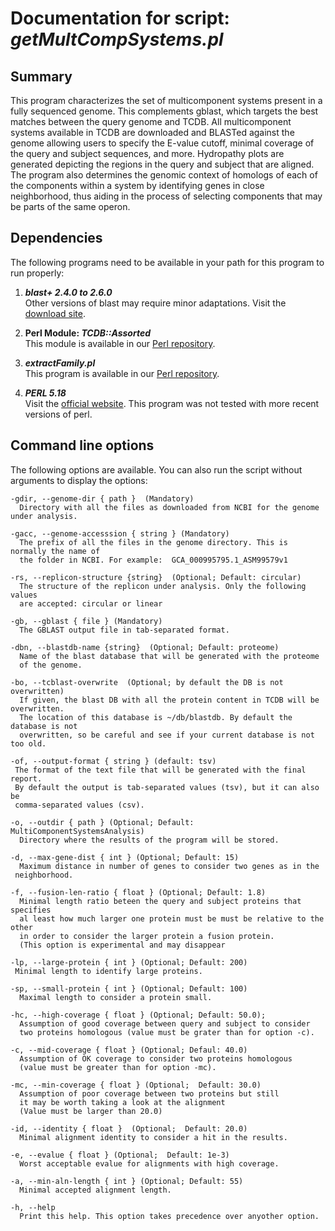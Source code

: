 # Documentation for script: _getMultCompSystems.pl_

## Summary
This program characterizes the set of multicomponent systems present in a fully sequenced genome. 
This complements gblast, which targets the best matches between the query genome and TCDB. 
All multicomponent systems available in TCDB are downloaded and BLASTed against the genome 
allowing users to specify the E-value cutoff, minimal coverage of the query and subject sequences, 
and more. Hydropathy plots are generated depicting the regions in the query and subject that are 
aligned. The program also determines the genomic context of homologs of each of the components 
within a system by identifying genes in close neighborhood, thus aiding in the process of selecting 
components that may be parts of the same operon.


## Dependencies
The following programs need to be available in your path for this 
program to run properly:

1. **_blast+ 2.4.0 to 2.6.0_**  
Other versions of blast may require minor adaptations. Visit the
[download site](https://blast.ncbi.nlm.nih.gov/Blast.cgi?PAGE_TYPE=BlastDocs&DOC_TYPE=Download). 

2. **Perl Module: _TCDB::Assorted_**  
This module is available in our [Perl repository](https://github.com/SaierLaboratory/TCDBtools). 

3. **_extractFamily.pl_**  
This program is available in our [Perl repository](https://github.com/SaierLaboratory/TCDBtools). 

4. **_PERL 5.18_**  
Visit the [official website](https://www.perl.org/). This program 
was not tested with more recent versions of perl.

## Command line options
The following options are available. You can also run the 
script without arguments to display the options:

    -gdir, --genome-dir { path }  (Mandatory)
      Directory with all the files as downloaded from NCBI for the genome under analysis.

    -gacc, --genome-accesssion { string } (Mandatory)
      The prefix of all the files in the genome directory. This is normally the name of
      the folder in NCBI. For example:  GCA_000995795.1_ASM99579v1

    -rs, --replicon-structure {string}  (Optional; Default: circular)
      The structure of the replicon under analysis. Only the following values
      are accepted: circular or linear

    -gb, --gblast { file } (Mandatory)
      The GBLAST output file in tab-separated format.

    -dbn, --blastdb-name {string}  (Optional; Default: proteome)
      Name of the blast database that will be generated with the proteome
      of the genome.

    -bo, --tcblast-overwrite  (Optional; by default the DB is not overwritten)
      If given, the blast DB with all the protein content in TCDB will be overwritten.
      The location of this database is ~/db/blastdb. By default the database is not
      overwritten, so be careful and see if your current database is not too old.

    -of, --output-format { string } (default: tsv)
     The format of the text file that will be generated with the final report.
     By default the output is tab-separated values (tsv), but it can also be
     comma-separated values (csv).

    -o, --outdir { path } (Optional; Default: MultiComponentSystemsAnalysis)
      Directory where the results of the program will be stored.

    -d, --max-gene-dist { int } (Optional; Default: 15)
      Maximum distance in number of genes to consider two genes as in the
     neighborhood.

    -f, --fusion-len-ratio { float } (Optional; Default: 1.8)
      Minimal length ratio beteen the query and subject proteins that specifies
      al least how much larger one protein must be must be relative to the other
      in order to consider the larger protein a fusion protein.
      (This option is experimental and may disappear

    -lp, --large-protein { int } (Optional; Default: 200)
     Minimal length to identify large proteins.

    -sp, --small-protein { int } (Optional; Default: 100)
      Maximal length to consider a protein small.

    -hc, --high-coverage { float } (Optional; Default: 50.0);
      Assumption of good coverage between query and subject to consider
      two proteins homologous (value must be grater than for option -c).

    -c, --mid-coverage { float } (Optional; Defaul: 40.0)
      Assumption of OK coverage to consider two proteins homologous
      (value must be greater than for option -mc).

    -mc, --min-coverage { float } (Optional;  Default: 30.0)
      Assumption of poor coverage between two proteins but still
      it may be worth taking a look at the alignment
      (Value must be larger than 20.0)

    -id, --identity { float }  (Optional;  Default: 20.0)
      Minimal alignment identity to consider a hit in the results.

    -e, --evalue { float } (Optional;  Default: 1e-3)
      Worst acceptable evalue for alignments with high coverage.

    -a, --min-aln-length { int } (Optional; Default: 55)
      Minimal accepted alignment length.

    -h, --help
      Print this help. This option takes precedence over anyother option.
